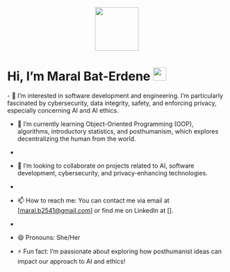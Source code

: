 <div id="header" align="center">
  <img src="https://i.giphy.com/media/v1.Y2lkPTc5MGI3NjExNGR2NXNnem9hejRrNjk5dGVucjJjYnRyeGNueWdyN3AxajY5MmF3bSZlcD12MV9pbnRlcm5hbF9naWZfYnlfaWQmY3Q9Zw/HzPtbOKyBoBFsK4hyc/giphy.gif" width="100"/>
</div>
<h1>
  Hi, I’m Maral Bat-Erdene
  <img src="https://media.giphy.com/media/hvRJCLFzcasrR4ia7z/giphy.gif" width="30px"/>
</h1>
- 👀 I’m interested in software development and engineering. I’m particularly fascinated by cybersecurity, data integrity, safety, and enforcing privacy, especially concerning AI and AI ethics.

- 🌱 I’m currently learning Object-Oriented Programming (OOP), algorithms, introductory statistics, and posthumanism, which explores decentralizing the human from the world.
- 
- 💞️ I’m looking to collaborate on projects related to AI, software development, cybersecurity, and privacy-enhancing technologies.
- 
- 📫 How to reach me: You can contact me via email at [maral.b2541@gmail.com] or find me on LinkedIn at [].
- 
- 😄 Pronouns: She/Her

- ⚡ Fun fact: I’m passionate about exploring how posthumanist ideas can impact our approach to AI and ethics!
